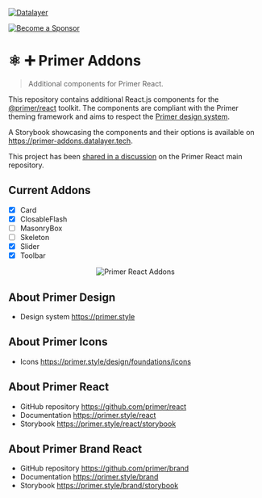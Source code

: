 [![Datalayer](https://assets.datalayer.design/datalayer-25.svg)](https://datalayer.io)

[![Become a Sponsor](https://img.shields.io/static/v1?label=Become%20a%20Sponsor&message=%E2%9D%A4&logo=GitHub&style=flat&color=1ABC9C)](https://github.com/sponsors/datalayer)

# ⚛️ ➕ Primer Addons

> Additional components for Primer React.

This repository contains additional React.js components for the [@primer/react](https://github.com/primer/react) toolkit. The components are compliant with the Primer theming framework and aims to respect the [Primer design system](https://primer.style).

A Storybook showcasing the components and their options is available on https://primer-addons.datalayer.tech.

This project has been [shared in a discussion](https://github.com/primer/react/discussions/3297) on the Primer React main repository.

## Current Addons

- [x] Card
- [x] ClosableFlash
- [ ] MasonryBox
- [ ] Skeleton
- [x] Slider
- [x] Toolbar

<div align="center" style="text-align: center">
  <img alt="Primer React Addons" src="https://datalayer-examples.s3.amazonaws.com/primer-addons-example.png" />
</div>

## About Primer Design

- Design system https://primer.style

## About Primer Icons

- Icons https://primer.style/design/foundations/icons

## About Primer React

- GitHub repository https://github.com/primer/react
- Documentation https://primer.style/react
- Storybook https://primer.style/react/storybook

## About Primer Brand React

- GitHub repository https://github.com/primer/brand
- Documentation https://primer.style/brand
- Storybook https://primer.style/brand/storybook
